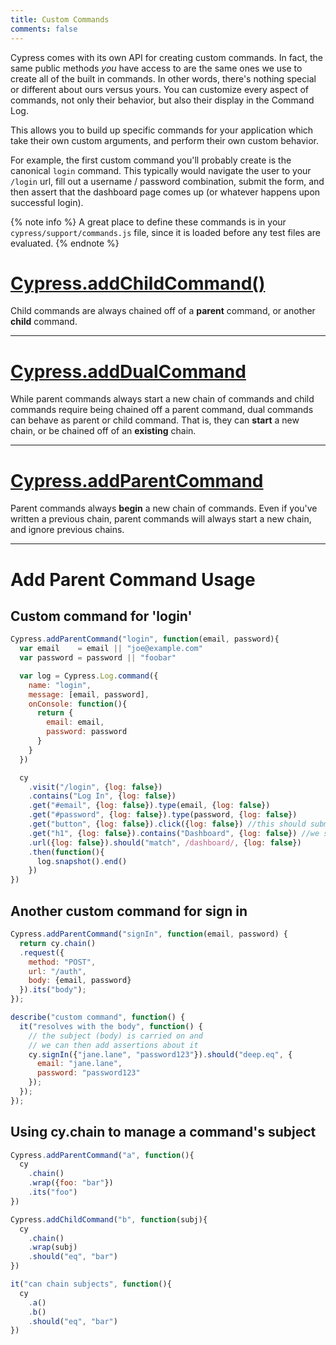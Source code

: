 ```yaml
---
title: Custom Commands
comments: false
---
```


Cypress comes with its own API for creating custom commands. In fact, the same public methods *you* have access to are the same ones we use to create all of the built in commands. In other words, there's nothing special or different about ours versus yours. You can customize every aspect of commands, not only their behavior, but also their display in the Command Log.

This allows you to build up specific commands for your application which take their own custom arguments, and perform their own custom behavior.

For example, the first custom command you'll probably create is the canonical `login` command. This typically would navigate the user to your `/login` url, fill out a username / password combination, submit the form, and then assert that the dashboard page comes up (or whatever happens upon successful login).

{% note info  %}
A great place to define these commands is in your `cypress/support/commands.js` file, since it is loaded before any test files are evaluated.
{% endnote %}

# [Cypress.addChildCommand()]()

Child commands are always chained off of a **parent** command, or another **child** command.

***

# [Cypress.addDualCommand]()

While parent commands always start a new chain of commands and child commands require being chained off a parent command, dual commands can behave as parent or child command. That is, they can **start** a new chain, or be chained off of an **existing** chain.

***

# [Cypress.addParentCommand](#add-parent-command-usage)

Parent commands always **begin** a new chain of commands. Even if you've written a previous chain, parent commands will always start a new chain, and ignore previous chains.

***

# Add Parent Command Usage

## Custom command for 'login'
```javascript
Cypress.addParentCommand("login", function(email, password){
  var email    = email || "joe@example.com"
  var password = password || "foobar"

  var log = Cypress.Log.command({
    name: "login",
    message: [email, password],
    onConsole: function(){
      return {
        email: email,
        password: password
      }
    }
  })

  cy
    .visit("/login", {log: false})
    .contains("Log In", {log: false})
    .get("#email", {log: false}).type(email, {log: false})
    .get("#password", {log: false}).type(password, {log: false})
    .get("button", {log: false}).click({log: false}) //this should submit the form
    .get("h1", {log: false}).contains("Dashboard", {log: false}) //we should be on the dashboard now
    .url({log: false}).should("match", /dashboard/, {log: false})
    .then(function(){
      log.snapshot().end()
    })
})
```

## Another custom command for sign in

```javascript
Cypress.addParentCommand("signIn", function(email, password) {
  return cy.chain()
  .request({
    method: "POST",
    url: "/auth",
    body: {email, password}
  }).its("body");
});

describe("custom command", function() {
  it("resolves with the body", function() {
    // the subject (body) is carried on and
    // we can then add assertions about it
    cy.signIn({"jane.lane", "password123"}).should("deep.eq", {
      email: "jane.lane",
      password: "password123"
    });
  });
});
```

## Using cy.chain to manage a command's subject

```javascript
Cypress.addParentCommand("a", function(){
  cy
    .chain()
    .wrap({foo: "bar"})
    .its("foo")
})

Cypress.addChildCommand("b", function(subj){
  cy
    .chain()
    .wrap(subj)
    .should("eq", "bar")
})

it("can chain subjects", function(){
  cy
    .a()
    .b()
    .should("eq", "bar")
})
```

